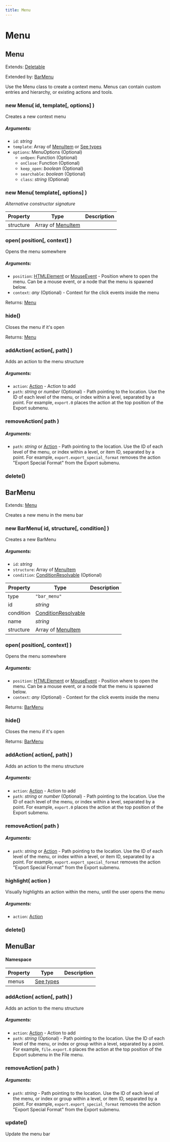 ```yaml
---
title: Menu
---
```


# Menu
## Menu
Extends: [Deletable](misc#deletable)

Extended by: [BarMenu](menu#barmenu)

Use the Menu class to create a context menu. Menus can contain custom entries and hierarchy, or existing actions and tools.

### new Menu( id, template[, options] )
Creates a new context menu

##### Arguments:
* `id`: *string*
* `template`: Array of [MenuItem](https://github.com/JannisX11/blockbench-types/blob/8049169/types/menu.d.ts#L19) or [See types](https://github.com/JannisX11/blockbench-types/blob/8049169/types/menu.d.ts#L36)
* `options`: MenuOptions (Optional)
	* `onOpen`: Function (Optional)
	* `onClose`: Function (Optional)
	* `keep_open`: *boolean* (Optional)
	* `searchable`: *boolean* (Optional)
	* `class`: *string* (Optional)

### new Menu( template[, options] )
*Alternative constructor signature*


| Property | Type | Description |
| -------- | ---- | ----------- |
| structure | Array of [MenuItem](https://github.com/JannisX11/blockbench-types/blob/8049169/types/menu.d.ts#L19) |  |

### open( position[, context] )
Opens the menu somewhere

##### Arguments:
* `position`: [HTMLElement](https://developer.mozilla.org/en-US/docs/Web/API/HTMLElement) or [MouseEvent](#MouseEvent) - Position where to open the menu. Can be a mouse event, or a node that the menu is spawned below.
* `context`: *any* (Optional) - Context for the click events inside the menu

Returns: [Menu](menu#menu-1)

### hide()
Closes the menu if it's open


Returns: [Menu](menu#menu-1)

### addAction( action[, path] )
Adds an action to the menu structure

##### Arguments:
* `action`: [Action](action#action-1) - Action to add
* `path`: *string* or *number* (Optional) - Path pointing to the location. Use the ID of each level of the menu, or index within a level, separated by a point. For example,  `export.0`  places the action at the top position of the Export submenu.


### removeAction( path )
##### Arguments:
* `path`: *string* or [Action](action#action-1) - Path pointing to the location. Use the ID of each level of the menu, or index within a level, or item ID, separated by a point. For example,  `export.export_special_format`  removes the action "Export Special Format" from the Export submenu.


### delete()



## BarMenu
Extends: [Menu](menu#menu-1)

Creates a new menu in the menu bar

### new BarMenu( id, structure[, condition] )
Creates a new BarMenu

##### Arguments:
* `id`: *string*
* `structure`: Array of [MenuItem](https://github.com/JannisX11/blockbench-types/blob/8049169/types/menu.d.ts#L19)
* `condition`: [ConditionResolvable](https://github.com/JannisX11/blockbench-types/blob/main/types/util.d.ts#L1) (Optional)


| Property | Type | Description |
| -------- | ---- | ----------- |
| type | `"bar_menu"` |  |
| id | *string* |  |
| condition | [ConditionResolvable](https://github.com/JannisX11/blockbench-types/blob/main/types/util.d.ts#L1) |  |
| name | *string* |  |
| structure | Array of [MenuItem](https://github.com/JannisX11/blockbench-types/blob/8049169/types/menu.d.ts#L19) |  |

### open( position[, context] )
Opens the menu somewhere

##### Arguments:
* `position`: [HTMLElement](https://developer.mozilla.org/en-US/docs/Web/API/HTMLElement) or [MouseEvent](#MouseEvent) - Position where to open the menu. Can be a mouse event, or a node that the menu is spawned below.
* `context`: *any* (Optional) - Context for the click events inside the menu

Returns: [BarMenu](menu#barmenu)

### hide()
Closes the menu if it's open


Returns: [BarMenu](menu#barmenu)

### addAction( action[, path] )
Adds an action to the menu structure

##### Arguments:
* `action`: [Action](action#action-1) - Action to add
* `path`: *string* or *number* (Optional) - Path pointing to the location. Use the ID of each level of the menu, or index within a level, separated by a point. For example,  `export.0`  places the action at the top position of the Export submenu.


### removeAction( path )
##### Arguments:
* `path`: *string* or [Action](action#action-1) - Path pointing to the location. Use the ID of each level of the menu, or index within a level, or item ID, separated by a point. For example,  `export.export_special_format`  removes the action "Export Special Format" from the Export submenu.


### highlight( action )
Visually highlights an action within the menu, until the user opens the menu

##### Arguments:
* `action`: [Action](action#action-1)


### delete()



## MenuBar
#### Namespace

| Property | Type | Description |
| -------- | ---- | ----------- |
| menus | [See types](https://github.com/JannisX11/blockbench-types/blob/8049169/types/menu.d.ts#L82) |  |

### addAction( action[, path] )
Adds an action to the menu structure

##### Arguments:
* `action`: [Action](action#action-1) - Action to add
* `path`: *string* (Optional) - Path pointing to the location. Use the ID of each level of the menu, or index or group within a level, separated by a point. For example,  `file.export.0`  places the action at the top position of the Export submenu in the File menu.


### removeAction( path )
##### Arguments:
* `path`: *string* - Path pointing to the location. Use the ID of each level of the menu, or index or group within a level, or item ID, separated by a point. For example,  `export.export_special_format`  removes the action "Export Special Format" from the Export submenu.


### update()
Update the menu bar



